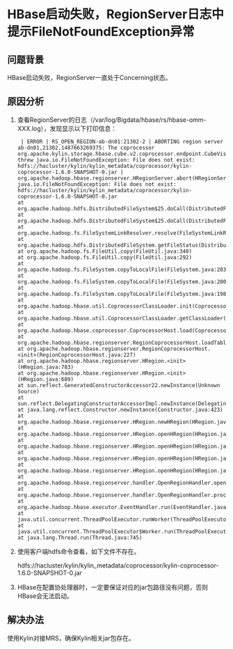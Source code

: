 # HBase启动失败，RegionServer日志中提示FileNotFoundException异常<a name="ZH-CN_TOPIC_0183415848"></a>

## 问题背景<a name="zh-cn_topic_0167276046_sf76e408f8ea44020bf3de33c280bc079"></a>

HBase启动失败，RegionServer一直处于Concerning状态。

## 原因分析<a name="zh-cn_topic_0167276046_s2d857902554344b38f9d1ff9130b2ce3"></a>

1.  查看RegionServer的日志（/var/log/Bigdata/hbase/rs/hbase-omm-XXX.log），发现显示以下打印信息：

    ```
     | ERROR | RS_OPEN_REGION-ab-dn01:21302-2 | ABORTING region server ab-dn01,21302,1487663269375: The coprocessor org.apache.kylin.storage.hbase.cube.v2.coprocessor.endpoint.CubeVisitService threw java.io.FileNotFoundException: File does not exist: hdfs://hacluster/kylin/kylin_metadata/coprocessor/kylin-coprocessor-1.6.0-SNAPSHOT-0.jar | org.apache.hadoop.hbase.regionserver.HRegionServer.abort(HRegionServer.java:2123)
    java.io.FileNotFoundException: File does not exist: hdfs://hacluster/kylin/kylin_metadata/coprocessor/kylin-coprocessor-1.6.0-SNAPSHOT-0.jar
    at org.apache.hadoop.hdfs.DistributedFileSystem$25.doCall(DistributedFileSystem.java:1399)
    at org.apache.hadoop.hdfs.DistributedFileSystem$25.doCall(DistributedFileSystem.java:1391)
    at org.apache.hadoop.fs.FileSystemLinkResolver.resolve(FileSystemLinkResolver.java:81)
    at org.apache.hadoop.hdfs.DistributedFileSystem.getFileStatus(DistributedFileSystem.java:1391)
    at org.apache.hadoop.fs.FileUtil.copy(FileUtil.java:340)
    at org.apache.hadoop.fs.FileUtil.copy(FileUtil.java:292)
    at org.apache.hadoop.fs.FileSystem.copyToLocalFile(FileSystem.java:2038)
    at org.apache.hadoop.fs.FileSystem.copyToLocalFile(FileSystem.java:2007)
    at org.apache.hadoop.fs.FileSystem.copyToLocalFile(FileSystem.java:1983)
    at org.apache.hadoop.hbase.util.CoprocessorClassLoader.init(CoprocessorClassLoader.java:168)
    at org.apache.hadoop.hbase.util.CoprocessorClassLoader.getClassLoader(CoprocessorClassLoader.java:250)
    at org.apache.hadoop.hbase.coprocessor.CoprocessorHost.load(CoprocessorHost.java:224)
    at org.apache.hadoop.hbase.regionserver.RegionCoprocessorHost.loadTableCoprocessors(RegionCoprocessorHost.java:365)
    at org.apache.hadoop.hbase.regionserver.RegionCoprocessorHost.<init>(RegionCoprocessorHost.java:227)
    at org.apache.hadoop.hbase.regionserver.HRegion.<init>(HRegion.java:783)
    at org.apache.hadoop.hbase.regionserver.HRegion.<init>(HRegion.java:689)
    at sun.reflect.GeneratedConstructorAccessor22.newInstance(Unknown Source)
    at sun.reflect.DelegatingConstructorAccessorImpl.newInstance(DelegatingConstructorAccessorImpl.java:45)
    at java.lang.reflect.Constructor.newInstance(Constructor.java:423)
    at org.apache.hadoop.hbase.regionserver.HRegion.newHRegion(HRegion.java:6312)
    at org.apache.hadoop.hbase.regionserver.HRegion.openHRegion(HRegion.java:6622)
    at org.apache.hadoop.hbase.regionserver.HRegion.openHRegion(HRegion.java:6594)
    at org.apache.hadoop.hbase.regionserver.HRegion.openHRegion(HRegion.java:6550)
    at org.apache.hadoop.hbase.regionserver.HRegion.openHRegion(HRegion.java:6501)
    at org.apache.hadoop.hbase.regionserver.handler.OpenRegionHandler.openRegion(OpenRegionHandler.java:363)
    at org.apache.hadoop.hbase.regionserver.handler.OpenRegionHandler.process(OpenRegionHandler.java:129)
    at org.apache.hadoop.hbase.executor.EventHandler.run(EventHandler.java:129)
    at java.util.concurrent.ThreadPoolExecutor.runWorker(ThreadPoolExecutor.java:1142)
    at java.util.concurrent.ThreadPoolExecutor$Worker.run(ThreadPoolExecutor.java:617)
    at java.lang.Thread.run(Thread.java:745)
    ```

2.  使用客户端hdfs命令查看，如下文件不存在。

    hdfs://hacluster/kylin/kylin\_metadata/coprocessor/kylin-coprocessor-1.6.0-SNAPSHOT-0.jar

3.  HBase在配置协处理器时，一定要保证对应的jar包路径没有问题，否则HBase会无法启动。

## 解决办法<a name="zh-cn_topic_0167276046_sed4194588b214662be5341d4a1f9ecbd"></a>

使用Kylin对接MRS，确保Kylin相关jar包存在。


